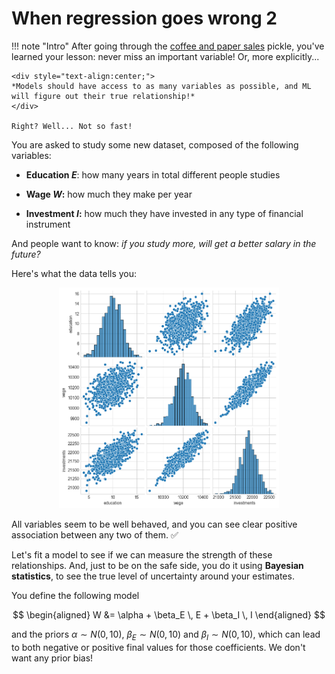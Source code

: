 # **When regression goes wrong 2**

!!! note "Intro"
    After going through the [coffee and paper sales](when_regression_goes_wrong.md) pickle, you've learned your lesson: never miss an important variable! Or, more explicitly...

    <div style="text-align:center;">
    *Models should have access to as many variables as possible, and ML will figure out their true relationship!*
    </div>

    Right? Well... Not so fast!

You are asked to study some new dataset, composed of the following variables:

- **Education $E$**: how many years in total different people studies
  
- **Wage $W$:** how much they make per year
  
- **Investment $I$:** how much they have invested in any type of financial instrument

And people want to know: *if you study more, will get a better salary in the future?*

Here's what the data tells you:

<div style="text-align:center;">
  <img src="../imgs/edu_wage_invest_1.png" alt="Fork" width="70%" />
</div>

All variables seem to be well behaved, and you can see clear positive association between any two of them. ✅

Let's fit a model to see if we can measure the strength of these relationships. And, just to be on the safe side, you do it using **Bayesian statistics**, to see the true level of uncertainty around your estimates.

You define the following model

$$
\begin{aligned}
W &= \alpha + \beta_E \, E  + \beta_I \, I 
\end{aligned}
$$

and the priors $\alpha \sim N(0,10)$, $\beta_E \sim N(0,10)$ and $\beta_I \sim N(0,10)$, which can lead to both negative or positive final values for those coefficients. We don't want any prior bias!





